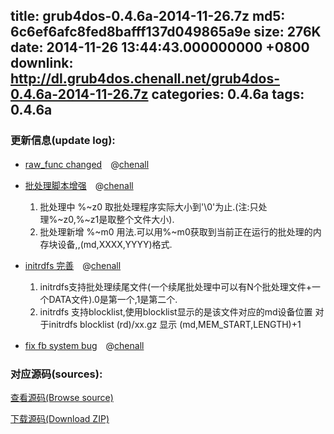 title: grub4dos-0.4.6a-2014-11-26.7z
md5: 6c6ef6afc8fed8bafff137d049865a9e
size: 276K
date: 2014-11-26 13:44:43.000000000 +0800
downlink: http://dl.grub4dos.chenall.net/grub4dos-0.4.6a-2014-11-26.7z
categories: 0.4.6a
tags: 0.4.6a
---


### 更新信息(update log):
  * [raw_func changed](https://github.com/chenall/grub4dos/commit/350c80649ce8834785f8e145f534f8fdf4c687df)　@[chenall](https://github.com/chenall)
  * [批处理脚本增强](https://github.com/chenall/grub4dos/commit/3906c56fff152b0fb84a26b079d870372ccb7f41)　@[chenall](https://github.com/chenall)
    
    1. 批处理中 %~z0 取批处理程序实际大小到'\0'为止.(注:只处理%~z0,%~z1是取整个文件大小).
    2. 批处理新增 %~m0 用法.可以用%~m0获取到当前正在运行的批处理的内存块设备,,(md,XXXX,YYYY)格式.
  * [initrdfs 完善](https://github.com/chenall/grub4dos/commit/b23ed9ea05e60a635a3978b4f3de65968395acf2)　@[chenall](https://github.com/chenall)
    
    1. initrdfs支持批处理续尾文件(一个续尾批处理中可以有N个批处理文件+一个DATA文件).0是第一个,1是第二个.
    2. initrdfs 支持blocklist,使用blocklist显示的是该文件对应的md设备位置
       对于initrdfs
       blocklist (rd)/xx.gz 显示 (md,MEM_START,LENGTH)+1
  * [fix fb system bug](https://github.com/chenall/grub4dos/commit/9852870378ee7cc47becf88b263caadbb002b271)　@[chenall](https://github.com/chenall)

### 对应源码(sources):
  [查看源码(Browse source)](https://github.com/chenall/grub4dos/tree/9852870378ee7cc47becf88b263caadbb002b271)

  [下载源码(Download ZIP)](https://github.com/chenall/grub4dos/archive/9852870378ee7cc47becf88b263caadbb002b271.zip)
